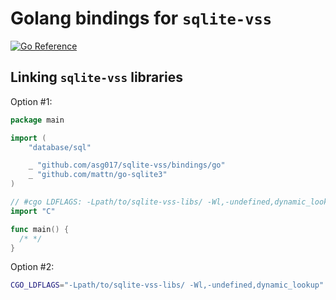 # Golang bindings for `sqlite-vss`

[![Go Reference](https://pkg.go.dev/badge/github.com/asg017/sqlite-hello/bindings/go.svg)](https://pkg.go.dev/github.com/asg017/sqlite-hello/bindings/go)

## Linking `sqlite-vss` libraries

Option #1:

```go
package main

import (
	"database/sql"

	_ "github.com/asg017/sqlite-vss/bindings/go"
	_ "github.com/mattn/go-sqlite3"
)

// #cgo LDFLAGS: -Lpath/to/sqlite-vss-libs/ -Wl,-undefined,dynamic_lookup
import "C"

func main() {
  /* */
}

```

Option #2:

```bash
CGO_LDFLAGS="-Lpath/to/sqlite-vss-libs/ -Wl,-undefined,dynamic_lookup" go build .
```
